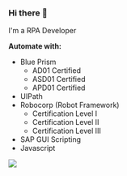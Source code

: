 ### Hi there 👋

I'm a RPA Developer

**Automate with:**

- Blue Prism
  - AD01 Certified
  - ASD01 Certified
  - APD01 Certified
- UIPath
- Robocorp (Robot Framework)
  - Certification Level I
  - Certification Level II
  - Certification Level III
- SAP GUI Scripting
- Javascript

<a href="https://www.linkedin.com/in/jfa97/">
  <img src="https://img.shields.io/badge/LinkedIn-0077B5?style=for-the-badge&logo=linkedin&logoColor=white" /> 
<a/>
